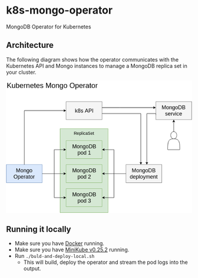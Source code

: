 # k8s-mongo-operator
MongoDB Operator for Kubernetes

## Architecture
The following diagram shows how the operator communicates with the Kubernetes API and Mongo instances to manage a MongoDB replica set in your cluster.

![architecture.png](./docs/architecture.png)


## Running it locally
- Make sure you have [Docker](https://store.docker.com/search?type=edition&offering=community) running.
- Make sure you have [MiniKube v0.25.2](https://github.com/kubernetes/minikube/releases/tag/v0.25.2) running.
- Run `./buld-and-deploy-local.sh`
  - This will build, deploy the operator and stream the pod logs into the output.
